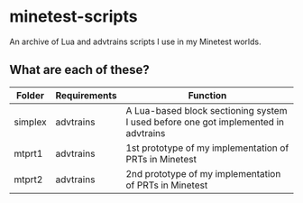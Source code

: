 # minetest-scripts

An archive of Lua and advtrains scripts I use in my Minetest worlds.

## What are each of these?

| Folder | Requirements | Function |
|---|---|---|
| simplex | advtrains | A Lua-based block sectioning system I used before one got implemented in advtrains |
| mtprt1 | advtrains | 1st prototype of my implementation of PRTs in Minetest |
| mtprt2 | advtrains | 2nd prototype of my implementation of PRTs in Minetest |
